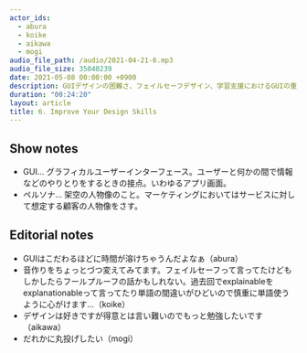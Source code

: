 ```yaml
---
actor_ids:
  - abura
  - koike
  - aikawa
  - mogi
audio_file_path: /audio/2021-04-21-6.mp3
audio_file_size: 35040239
date: 2021-05-08 00:00:00 +0900
description: GUIデザインの困難さ、フェイルセーフデザイン、学習支援におけるGUIの重要性などについて語りました。
duration: "00:24:20"
layout: article
title: 6. Improve Your Design Skills
---
```


## Show notes

- GUI... グラフィカルユーザーインターフェース。ユーザーと何かの間で情報などのやりとりをするときの接点。いわゆるアプリ画面。
- ペルソナ... 架空の人物像のこと。マーケティングにおいてはサービスに対して想定する顧客の人物像をさす。


## Editorial notes

- GUIはこだわるほどに時間が溶けちゃうんだよなぁ（abura）
- 音作りをちょっとづつ変えてみてます。フェイルセーフって言ってたけどもしかしたらフールプルーフの話かもしれない。過去回でexplainableをexplanationableって言ってたり単語の間違いがひどいので慎重に単語使うように心がけます...（koike）
- デザインは好きですが得意とは言い難いのでもっと勉強したいです（aikawa）
- だれかに丸投げしたい（mogi）
